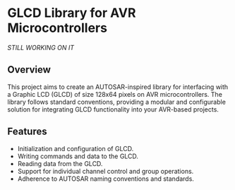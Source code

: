 # GLCD Library for AVR Microcontrollers
*STILL WORKING ON IT*

## Overview

This project aims to create an AUTOSAR-inspired library for interfacing with a Graphic LCD (GLCD) of size 128x64 pixels on AVR microcontrollers. The library follows standard conventions, providing a modular and configurable solution for integrating GLCD functionality into your AVR-based projects.

## Features

- Initialization and configuration of GLCD.
- Writing commands and data to the GLCD.
- Reading data from the GLCD.
- Support for individual channel control and group operations.
- Adherence to AUTOSAR naming conventions and standards.
